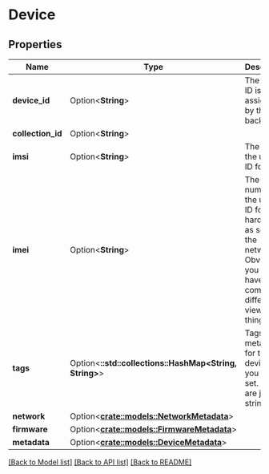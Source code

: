 # Device

## Properties

Name | Type | Description | Notes
------------ | ------------- | ------------- | -------------
**device_id** | Option<**String**> | The device ID is assigned by the backend. | [optional]
**collection_id** | Option<**String**> |  | [optional]
**imsi** | Option<**String**> | The IMSI is the unique ID for the (e|nu|whatever)SIM card on your device. This is the primary identifier for your device on the network. | [optional]
**imei** | Option<**String**> | The IMEI number is the unique ID for your hardware as seen by the network. Obviously you might have a completely different view on things. | [optional]
**tags** | Option<**::std::collections::HashMap<String, String>**> | Tags are metadata for the device that you can set. These are just strings. | [optional]
**network** | Option<[**crate::models::NetworkMetadata**](NetworkMetadata.md)> |  | [optional]
**firmware** | Option<[**crate::models::FirmwareMetadata**](FirmwareMetadata.md)> |  | [optional]
**metadata** | Option<[**crate::models::DeviceMetadata**](DeviceMetadata.md)> |  | [optional]

[[Back to Model list]](../README.md#documentation-for-models) [[Back to API list]](../README.md#documentation-for-api-endpoints) [[Back to README]](../README.md)


